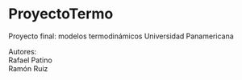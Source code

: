 # ProyectoTermo
Proyecto final: modelos termodinámicos 
Universidad Panamericana

Autores: <br>
Rafael Patino <br>
Ramón Ruiz
